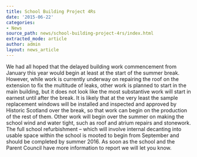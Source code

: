 ```yaml
---
title: School Building Project 4Rs
date: '2015-06-22'
categories:
- News
source_path: news/school-building-project-4rs/index.html
extracted_mode: article
author: admin
layout: news_article
---
```

We had all hoped that the delayed building work commencement from January this year would begin at least at the start of the summer break. However, while work is currently underway on repairing the roof on the extension to fix the multitude of leaks, other work is planned to start in the main building, but it does not look like the most substantive work will start in earnest until after the break. It is likely that at the very least the sample replacement windows will be installed and inspected and approved by Historic Scotland over the break, so that work can begin on the production of the rest of them. Other work will begin over the summer on making the school wind and water tight, such as roof and atrium repairs and stonework. The full school refurbishment – which will involve internal decanting into usable space within the school is mooted to begin from September and should be completed by summer 2016. As soon as the school and the Parent Council have more information to report we will let you know.
